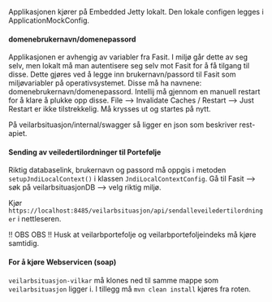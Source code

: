 Applikasjonen kjører på Embedded Jetty lokalt. Den lokale configen legges i ApplicationMockConfig.

#### domenebrukernavn/domenepassord
Applikasjonen er avhengig av variabler fra Fasit. I miljø går dette av seg selv, men lokalt må man autentisere seg selv
mot Fasit for å få tilgang til disse. Dette gjøres ved å legge inn brukernavn/passord til Fasit som miljøvariabler
på operativsystemet. Disse må ha navnene: domenebrukernavn/domenepassord. Intellij må gjennom en manuell restart for å
klare å plukke opp disse. File --> Invalidate Caches / Restart --> Just Restart er ikke tilstrekkelig. Må krysses ut
og startes på nytt.

På veilarbsituasjon/internal/swagger så ligger en json som beskriver rest-apiet.

#### Sending av veiledertilordninger til Portefølje
Riktig databaselink, brukernavn og passord må oppgis i metoden ``setupJndiLocalContext()`` i klassen
``JndiLocalContextConfig``. Gå til Fasit --> søk på veilarbsituasjonDB --> velg riktig miljø.

Kjør ``https://localhost:8485/veilarbsituasjon/api/sendalleveiledertilordninger`` i nettleseren.

!! OBS OBS !! Husk at veilarbportefolje og veilarbportefoljeindeks må kjøre samtidig.

#### For å kjøre Webservicen (soap)
``veilarbsituasjon-vilkar`` må klones ned til samme mappe som ``veilarbsituasjon`` ligger i. I tillegg må 
``mvn clean install`` kjøres fra roten.